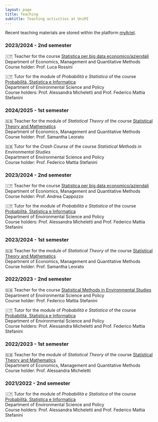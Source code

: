 ```yaml
---
layout: page
title: Teaching
subtitle: Teaching activities at UniMI
---
```


Recent teaching materials are stored within the platform [myAriel](https://myariel.unimi.it/).


### 2023/2024 - 2nd semester

&#x1F1EE;&#x1F1F9; Teacher for the course [Statistica per big data economico/aziendali](https://www.unimi.it/it/corsi/insegnamenti-dei-corsi-di-laurea/2025/statistica-big-data-economico/aziendali)    
Department of Economics, Management and Quantitative Methods    
Course holder: Prof. Luca Rossini    

&#x1F1EE;&#x1F1F9; Tutor for the module of _Probabilità e Statistica_ of the course [Probabilità, Statistica e Informatica](https://www.unimi.it/it/corsi/insegnamenti-dei-corsi-di-laurea/2025/probabilita-statistica-e-informatica)    
Department of Environmental Science and Policy    
Course holders: Prof. Alessandra Micheletti and Prof. Federico Mattia Stefanini    

### 2024/2025 - 1st semester

&#x1F1EC;&#x1F1E7; Teacher for the module of _Statistical Theory_ of the course [Statistical Theory and Mathematics](https://www.unimi.it/it/corsi/insegnamenti-dei-corsi-di-laurea/2025/statistical-theory-and-mathematics)    
Department of Economics, Management and Quantitative Methods    
Course holder: Prof. Samantha Leorato    

&#x1F1EC;&#x1F1E7; Tutor for the _Crash Course_ of the course _Statistical Methods in Environmental Studies_    
Department of Environmental Science and Policy    
Course holder: Prof. Federico Mattia Stefanini    

### 2023/2024 - 2nd semester

&#x1F1EE;&#x1F1F9; Teacher for the course [Statistica per big data economico/aziendali](https://www.unimi.it/it/corsi/insegnamenti-dei-corsi-di-laurea/2024/statistica-big-data-economico/aziendali)    
Department of Economics, Management and Quantitative Methods    
Course holder: Prof. Andrea Cappozzo    

&#x1F1EE;&#x1F1F9; Tutor for the module of _Probabilità e Statistica_ of the course [Probabilità, Statistica e Informatica](https://www.unimi.it/it/corsi/insegnamenti-dei-corsi-di-laurea/2024/probabilita-statistica-e-informatica)    
Department of Environmental Science and Policy    
Course holders: Prof. Alessandra Micheletti and Prof. Federico Mattia Stefanini    

### 2023/2024 - 1st semester

&#x1F1EC;&#x1F1E7; Teacher for the module of _Statistical Theory_ of the course [Statistical Theory and Mathematics](https://www.unimi.it/it/corsi/insegnamenti-dei-corsi-di-laurea/2024/statistical-theory-and-mathematics)    
Department of Economics, Management and Quantitative Methods    
Course holder: Prof. Samantha Leorato    

### 2022/2023 - 2nd semester

&#x1F1EC;&#x1F1E7; Teacher for the course [Statistical Methods in Environmental Studies](https://www.unimi.it/en/education/degree-programme-courses/2023/statistical-methods-environmental-studies)    
Department of Environmental Science and Policy    
Course holder: Prof. Federico Mattia Stefanini    

&#x1F1EE;&#x1F1F9; Tutor for the module of _Probabilità e Statistica_ of the course [Probabilità, Statistica e Informatica](https://www.unimi.it/it/corsi/insegnamenti-dei-corsi-di-laurea/2023/probabilita-statistica-e-informatica)    
Department of Environmental Science and Policy    
Course holders: Prof. Alessandra Micheletti and Prof. Federico Mattia Stefanini    

### 2022/2023 - 1st semester

&#x1F1EC;&#x1F1E7; Teacher for the module of _Statistical Theory_ of the course [Statistical Theory and Mathematics](https://www.unimi.it/it/corsi/insegnamenti-dei-corsi-di-laurea/2023/statistical-theory-and-mathematics)    
Department of Economics, Management and Quantitative Methods    
Course holder: Prof. Alessandra Micheletti    

### 2021/2022 - 2nd semester

&#x1F1EE;&#x1F1F9; Tutor for the module of _Probabilità e Statistica_ of the course [Probabilità, Statistica e Informatica](https://www.unimi.it/it/corsi/insegnamenti-dei-corsi-di-laurea/2022/probabilita-statistica-e-informatica)    
Department of Environmental Science and Policy    
Course holders: Prof. Alessandra Micheletti and Prof. Federico Mattia Stefanini    



